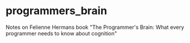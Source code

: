 # programmers_brain
Notes on Felienne Hermans book "The Programmer's Brain: What every programmer needs to know about cognition"
